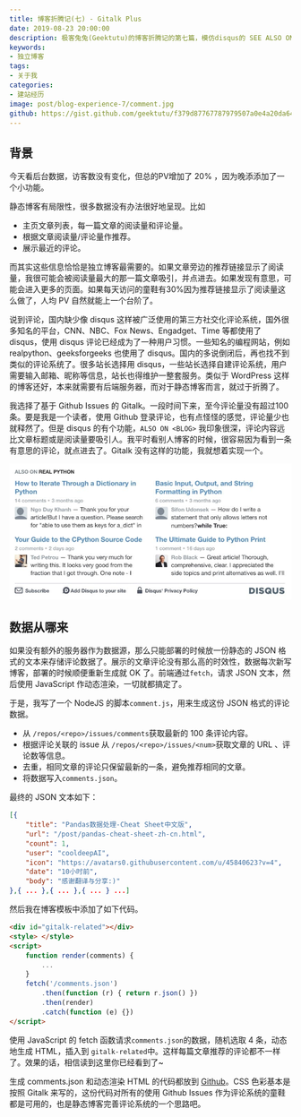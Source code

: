 ```yaml
---
title: 博客折腾记(七) - Gitalk Plus
date: 2019-08-23 20:00:00
description: 极客兔兔(Geektutu)的博客折腾记的第七篇，模仿disqus的 SEE ALSO ON <blog> 功能，为静态博客添加“显示本站其他文章评论”的功能，完善内链。
keywords:
- 独立博客
tags:
- 关于我
categories: 
- 建站经历
image: post/blog-experience-7/comment.jpg
github: https://gist.github.com/geektutu/f379d87767787979507a0e4a20da64ba
---
```


## 背景

今天看后台数据，访客数没有变化，但总的PV增加了 20% ，因为晚添添加了一个小功能。

静态博客有局限性，很多数据没有办法很好地呈现。比如

- 主页文章列表，每一篇文章的阅读量和评论量。
- 根据文章阅读量/评论量作推荐。
- 展示最近的评论。

而其实这些信息恰恰是独立博客最需要的。如果文章旁边的推荐链接显示了阅读量，我很可能会被阅读量最大的那一篇文章吸引，并点进去。如果发现有意思，可能会进入更多的页面。如果每天访问的童鞋有30%因为推荐链接显示了阅读量这么做了，人均 PV 自然就能上一个台阶了。

说到评论，国内缺少像 disqus 这样被广泛使用的第三方社交化评论系统，国外很多知名的平台，CNN、NBC、Fox News、Engadget、Time 等都使用了 disqus，使用 disqus 评论已经成为了一种用户习惯。一些知名的编程网站，例如 realpython、geeksforgeeks 也使用了 disqus。国内的多说倒闭后，再也找不到类似的评论系统了。很多站长选择用 disqus，一些站长选择自建评论系统，用户需要输入邮箱、昵称等信息，站长也得维护一整套服务。类似于 WordPress 这样的博客还好，本来就需要有后端服务器，而对于静态博客而言，就过于折腾了。

我选择了基于 Github Issues 的 Gitalk。一段时间下来，至今评论量没有超过100条。要是我是一个读者，使用 Github 登录评论，也有点怪怪的感觉，评论量少也就释然了。但是 disqus 的有个功能，`ALSO ON <BLOG>` 我印象很深，评论内容远比文章标题或是阅读量要吸引人。我平时看别人博客的时候，很容易因为看到一条有意思的评论，就点进去了。Gitalk 没有这样的功能，我就想着实现一个。

![disqus also on](blog-experience-7/also_on.jpg)

## 数据从哪来

如果没有额外的服务器作为数据源，那么只能部署的时候放一份静态的 JSON 格式的文本来存储评论数据了。展示的文章评论没有那么高的时效性，数据每次新写博客，部署的时候顺便重新生成就 OK 了。前端通过`fetch`，请求 JSON 文本，然后使用 JavaScript 作动态渲染，一切就都搞定了。

于是，我写了一个 NodeJS 的脚本`comment.js`，用来生成这份 JSON 格式的评论数据。

- 从 `/repos/<repo>/issues/comments`获取最新的 100 条评论内容。
- 根据评论关联的 issue 从 `/repos/<repo>/issues/<num>`获取文章的 URL 、评论数等信息。
- 去重，相同文章的评论只保留最新的一条，避免推荐相同的文章。
- 将数据写入`comments.json`。

最终的 JSON 文本如下：

```json
[{
    "title": "Pandas数据处理-Cheat Sheet中文版",
    "url": "/post/pandas-cheat-sheet-zh-cn.html",
    "count": 1,
    "user": "cooldeepAI",
    "icon": "https://avatars0.githubusercontent.com/u/45840623?v=4",
    "date": "10小时前",
    "body": "感谢翻译与分享:)"
},{ ... },{ ... },{ ... } ...]
```

然后我在博客模板中添加了如下代码。

```html
<div id="gitalk-related"></div>
<style> </style>
<script>
    function render(comments) {
        ...
    }
    fetch('/comments.json')
        .then(function (r) { return r.json() })
        .then(render)
        .catch(function (e) {})
</script>   
```

使用 JavaScript 的 fetch 函数请求`comments.json`的数据，随机选取 4 条，动态地生成 HTML，插入到 `gitalk-related`中。这样每篇文章推荐的评论都不一样了。效果的话，相信读到这里你已经看到了~

生成 comments.json 和动态渲染 HTML 的代码都放到 [Github](https://gist.github.com/geektutu/f379d87767787979507a0e4a20da64ba)。CSS 色彩基本是按照 Gitalk 来写的，这份代码对所有的使用 Github Issues 作为评论系统的童鞋都是可用的，也是静态博客完善评论系统的一个思路吧。



